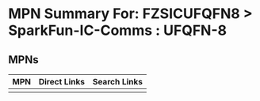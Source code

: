 



# MPN Summary For: FZSICUFQFN8 > SparkFun-IC-Comms : UFQFN-8

## MPNs
  

|MPN|Direct Links|Search Links|
| :--- | :--- | :--- |
||||

